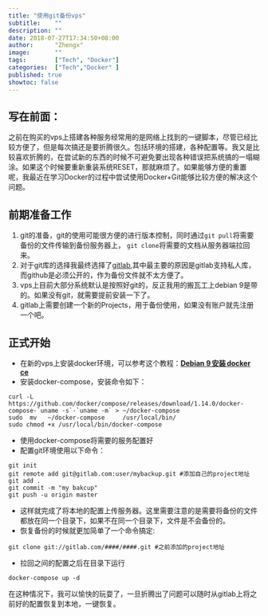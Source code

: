 ```yaml
---
title: "使用git备份vps"
subtitle:    ""
description: ""
date: 2018-07-27T17:34:50+08:00
author:      "Zhengx"
image:       ""
tags:        ["Tech", "Docker"]
categories:  ["Tech","Docker" ]
published: true
showtoc: false 
---
```




## 写在前面：

之前在购买的vps上搭建各种服务经常用的是网络上找到的一键脚本，尽管已经比较方便了，但是每次搞还是要折腾很久。包括环境的搭建，各种配置等。我又是比较喜欢折腾的，在尝试新的东西的时候不可避免要出现各种错误把系统搞的一塌糊涂。如果这个时候要重新重装系统RESET，那就麻烦了。如果能够方便的重置呢，我最近在学习Docker的过程中尝试使用Docker+Git能够比较方便的解决这个问题。

<!-- more -->

## 前期准备工作

1. git的准备，git的使用可能很方便的进行版本控制，同时通过`git pull`将需要备份的文件传输到备份服务器上， `git clone`将需要的文档从服务器端拉回来。
2. 对于git库的选择我最终选择了[gitlab](https://gitlab.com/),其中最主要的原因是gitlab支持私人库，而github是必须公开的，作为备份文件就不太方便了。
3. vps上目前大部分系统默认是按照好git的，反正我用的搬瓦工上debian 9是带的。如果没有git，就需要提前安装一下了。
4. gitlab上需要创建一个新的Projects，用于备份使用，如果没有账户就先注册一个吧。

## 正式开始

- 在新的vps上安装docker环境，可以参考这个教程：**[Debian 9 安装 docker ce](https://blog.csdn.net/hnhbdss/article/details/78512651)**
- 安装docker-compose，安装命令如下：

```
curl -L https://github.com/docker/compose/releases/download/1.14.0/docker-compose-`uname -s`-`uname -m` > ~/docker-compose 
sudo  mv   ~/docker-compose     /usr/local/bin/
sudo chmod +x /usr/local/bin/docker-compose
```

- 使用docker-compose将需要的服务配置好
- 配置git环境使用以下命令：

```
git init
git remote add git@gitlab.com:user/mybackup.git #添加自己的project地址
git add .
git commit -m "my bakcup"
git push -u origin master
```

- 这样就完成了将本地的配置上传服务器。这里需要注意的是需要将备份的文件都放在同一个目录下，如果不在同一个目录下，文件是不会备份的。
- 恢复备份的时候就更加简单了一个命令搞定:

```
git clone git://gitlab.com/####/####.git #之前添加的project地址
```

- 拉回之间的配置之后在目录下运行

```
docker-compose up -d
```

在这种情况下，我可以愉快的玩耍了，一旦折腾出了问题可以随时从gitlab上将之前好的配置恢复到本地，一键恢复。





